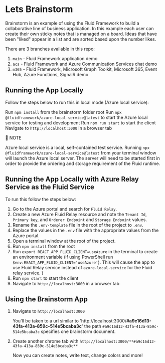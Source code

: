 # Lets Brainstorm

Brainstorm is an example of using the Fluid Framework to build a collaborative line of business application. In this example each user can create their own sticky notes that is managed on a board. Ideas that have been "liked" appear
in a list and are sorted based upon the number likes.

There are 3 branches available in this repo:

1. `main` - Fluid Framework application demo
1. `acs` - Fluid Framework and Azure Communication Services chat demo
1. `m365` - Fluid Framework, Microsoft Graph Toolkit, Microsoft 365, Event Hub, Azure Functions, SignalR demo

## Running the App Locally 

Follow the steps below to run this in local mode (Azure local service):

Run `npm install` from the brainstorm folder root
Run `npx @fluidframework/azure-local-service@latest` to start the Azure local service for testing and development
Run `npm run start` to start the client
Navigate to `http://localhost:3000` in a browser tab

📝 NOTE

Azure local service is a local, self-contained test service. Running `npx @fluidframework/azure-local-service@latest` from your terminal window will launch the Azure local server. The server will need to be started first in order to provide the ordering and storage requirement of the Fluid runtime.

## Running the App Locally with Azure Relay Service as the Fluid Service

To run this follow the steps below:

1. Go to the Azure portal and search for `Fluid Relay`.
1. Create a new Azure Fluid Relay resource and note the `Tenant Id`, `Primary key`, and `Orderer Endpoint` and `Storage Endpoint` values.
1. Rename the `.env-template` file in the root of the project to `.env`.
1. Replace the values in the `.env` file with the appropriate values from the Azure portal.
1. Open a terminal window at the root of the project.
1. Run `npm install` from the root
1. Run `export REACT_APP_FLUID_CLIENT=useAzure` in the terminal to create an environment variable (if using PowerShell run `$env:REACT_APP_FLUID_CLIENT='useAzure'`). This will cause the app to use Fluid Relay service instead of `azure-local-service` for the Fluid relay service.
)
1. Run `npm start` to start the client
1. Navigate to `http://localhost:3000` in a browser tab

## Using the Brainstorm App

1. Navigate to `http://localhost:3000`

    You'll be taken to a url similar to 'http://localhost:3000/**#a9c16d13-43fa-413a-859c-514e5bcaba3c**' the path `#a9c16d13-43fa-413a-859c-514e5bcaba3c` specifies one brainstorm document.

2. Create another chrome tab with `http://localhost:3000/**#a9c16d13-43fa-413a-859c-514e5bcaba3c**`

    Now you can create notes, write text, change colors and more!
